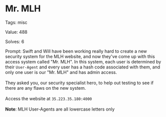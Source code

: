 
Mr. MLH
=======


Tags: misc

Value: 488

Solves: 6

Prompt: Swift and Will have been working really hard to create a new security system for the MLH website, and now they've come up with this access system called "Mr. MLH". In this system, each user is determined by their `User-Agent` and every user has a hash code associated with them, and only one user is our "Mr. MLH" and has admin access. </br></br> They asked you, our security specialist hero, to help out testing to see if there are any flaws on the new system. </br></br> Access the website at `35.223.35.180:4000` </br></br> **Note**: MLH User-Agents are all lowercase letters only
